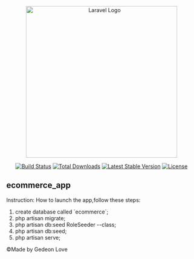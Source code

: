 <p align="center"><a href="https://laravel.com" target="_blank"><img src="https://raw.githubusercontent.com/laravel/art/master/logo-lockup/5%20SVG/2%20CMYK/1%20Full%20Color/laravel-logolockup-cmyk-red.svg" width="400" alt="Laravel Logo"></a></p>

<p align="center">
<a href="https://github.com/laravel/framework/actions"><img src="https://github.com/laravel/framework/workflows/tests/badge.svg" alt="Build Status"></a>
<a href="https://packagist.org/packages/laravel/framework"><img src="https://img.shields.io/packagist/dt/laravel/framework" alt="Total Downloads"></a>
<a href="https://packagist.org/packages/laravel/framework"><img src="https://img.shields.io/packagist/v/laravel/framework" alt="Latest Stable Version"></a>
<a href="https://packagist.org/packages/laravel/framework"><img src="https://img.shields.io/packagist/l/laravel/framework" alt="License"></a>
</p>
<h2>ecommerce_app</h2> 
<p>Instruction: How to launch the app,follow these steps:</p>
<ol type='1'>
    <li>create database called `ecommerce`;</li>
    <li>php artisan migrate;</li>
    <li>php artisan db:seed RoleSeeder --class;</li>
    <li>php artisan db:seed;</li>
    <li>php artisan serve;</li>
</ol>

<footer> &copy;Made by Gedeon Love</footer>



